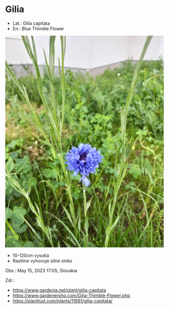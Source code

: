 # Gilia
- Lat.: Gilia capitata
- En.: Blue Thimble Flower

![Gilia](./blue_thimble_flower.jpg "Gilia")

- 10-120cm vysoká
- Rastline vyhovuje silné slnko 

Obs.: May 15, 2023 17:05; Slovakia

Zdr.:
- https://www.gardenia.net/plant/gilia-capitata
- https://www.gardenershq.com/Gilia-Thimble-Flower.php
- https://plantlust.com/plants/11661/gilia-capitata/